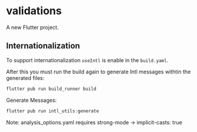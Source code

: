 # validations

A new Flutter project.

## Internationalization

To support internationalization `useIntl` is enable in the `build.yaml`.

After this you must run the build again to generate Intl messages withtin the generated files:

```dart
flutter pub run build_runner build
```

Generate Messages:

```dart
flutter pub run intl_utils:generate
```

Note: analysis_options.yaml requires strong-mode -> implicit-casts: true




